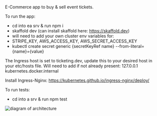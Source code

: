 E-Commerce app to buy & sell event tickets.

To run the app:

- cd into ea srv & run npm i
- skaffold dev (can install skaffold here: https://skaffold.dev)
- will need to add your own cluster env variables for:
- STRIPE_KEY, AWS_ACCESS_KEY, AWS_SECRET_ACCESS_KEY
- kubectl create secret generic {secretKeyRef name} --from-literal={name}={value}

The Ingress host is set to ticketing.dev, update this to your desired host in your etc/hosts file.
Will need to add if not already present: 127.0.0.1 kubernetes.docker.internal

Install Ingress-Nginx: https://kubernetes.github.io/ingress-nginx/deploy/

To run tests:

- cd into a srv & run npm test

![diagram of architecture](https://i.ibb.co/Km0nLJt/Screen-Shot-2024-05-01-at-2-36-58-PM.png)
